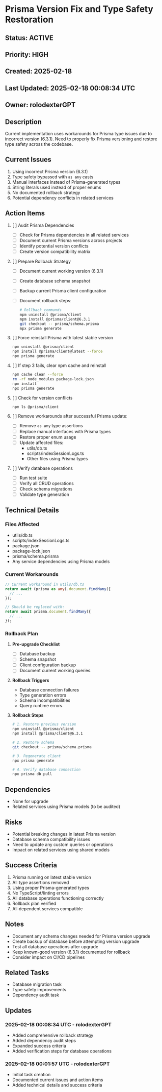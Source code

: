 # Prisma Version Fix and Type Safety Restoration

## Status: ACTIVE

## Priority: HIGH

## Created: 2025-02-18

## Last Updated: 2025-02-18 00:08:34 UTC

## Owner: rolodexterGPT

## Description

Current implementation uses workarounds for Prisma type issues due to incorrect version (6.3.1). Need to properly fix Prisma versioning and restore type safety across the codebase.

## Current Issues

1. Using incorrect Prisma version (6.3.1)
2. Type safety bypassed with `as any` casts
3. Manual interfaces instead of Prisma-generated types
4. String literals used instead of proper enums
5. No documented rollback strategy
6. Potential dependency conflicts in related services

## Action Items

1. [ ] Audit Prisma Dependencies
   - [ ] Check for Prisma dependencies in all related services
   - [ ] Document current Prisma versions across projects
   - [ ] Identify potential version conflicts
   - [ ] Create version compatibility matrix

2. [ ] Prepare Rollback Strategy
   - [ ] Document current working version (6.3.1)
   - [ ] Create database schema snapshot
   - [ ] Backup current Prisma client configuration
   - [ ] Document rollback steps:

     ```sh
     # Rollback commands
     npm uninstall @prisma/client
     npm install @prisma/client@6.3.1
     git checkout -- prisma/schema.prisma
     npx prisma generate
     ```

3. [ ] Force reinstall Prisma with latest stable version

   ```sh
   npm uninstall @prisma/client
   npm install @prisma/client@latest --force
   npx prisma generate
   ```

4. [ ] If step 3 fails, clear npm cache and reinstall

   ```sh
   npm cache clean --force
   rm -rf node_modules package-lock.json
   npm install
   npx prisma generate
   ```

5. [ ] Check for version conflicts

   ```sh
   npm ls @prisma/client
   ```

6. [ ] Remove workarounds after successful Prisma update:
   - [ ] Remove `as any` type assertions
   - [ ] Replace manual interfaces with Prisma types
   - [ ] Restore proper enum usage
   - [ ] Update affected files:
     - utils/db.ts
     - scripts/indexSessionLogs.ts
     - Other files using Prisma types

7. [ ] Verify database operations
   - [ ] Run test suite
   - [ ] Verify all CRUD operations
   - [ ] Check schema migrations
   - [ ] Validate type generation

## Technical Details

### Files Affected

- utils/db.ts
- scripts/indexSessionLogs.ts
- package.json
- package-lock.json
- prisma/schema.prisma
- Any service dependencies using Prisma models

### Current Workarounds

```typescript
// Current workaround in utils/db.ts
return await (prisma as any).document.findMany({
  // ...
});

// Should be replaced with:
return await prisma.document.findMany({
  // ...
});
```

### Rollback Plan

1. **Pre-upgrade Checklist**
   - [ ] Database backup
   - [ ] Schema snapshot
   - [ ] Client configuration backup
   - [ ] Document current working queries

2. **Rollback Triggers**
   - Database connection failures
   - Type generation errors
   - Schema incompatibilities
   - Query runtime errors

3. **Rollback Steps**

   ```sh
   # 1. Restore previous version
   npm uninstall @prisma/client
   npm install @prisma/client@6.3.1

   # 2. Restore schema
   git checkout -- prisma/schema.prisma

   # 3. Regenerate client
   npx prisma generate

   # 4. Verify database connection
   npx prisma db pull
   ```

## Dependencies

- None for upgrade
- Related services using Prisma models (to be audited)

## Risks

- Potential breaking changes in latest Prisma version
- Database schema compatibility issues
- Need to update any custom queries or operations
- Impact on related services using shared models

## Success Criteria

1. Prisma running on latest stable version
2. All type assertions removed
3. Using proper Prisma-generated types
4. No TypeScript/linting errors
5. All database operations functioning correctly
6. Rollback plan verified
7. All dependent services compatible

## Notes

- Document any schema changes needed for Prisma version upgrade
- Create backup of database before attempting version upgrade
- Test all database operations after upgrade
- Keep known-good version (6.3.1) documented for rollback
- Consider impact on CI/CD pipelines

## Related Tasks

- Database migration task
- Type safety improvements
- Dependency audit task

## Updates

### 2025-02-18 00:08:34 UTC - rolodexterGPT

- Added comprehensive rollback strategy
- Added dependency audit steps
- Expanded success criteria
- Added verification steps for database operations

### 2025-02-18 00:01:57 UTC - rolodexterGPT

- Initial task creation
- Documented current issues and action items
- Added technical details and success criteria
